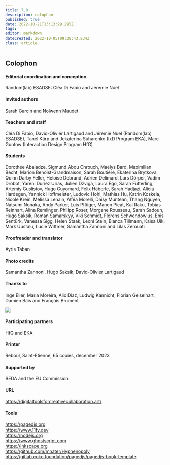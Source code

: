 ```yaml
---
title: 7.0
description: colophon
published: true
date: 2022-10-21T13:13:29.295Z
tags:
editor: markdown
dateCreated: 2022-10-05T09:38:43.834Z
class: article
---
```


## Colophon

#### Editorial coordination and conception
Random(lab) ESADSE: Cléa Di Fabio and Jérémie Nuel

#### Invited authors
Sarah Garcin and Nolwenn Maudet

#### Teachers and staff
Cléa Di Fabio, David-Olivier Lartigaud and Jérémie Nuel (Random(lab) ESADSE),
Tanel Kärp and Jekaterina Suharenko (IxD Program EKA), Marc Guntow (Interaction Design Program HfG)

#### Students
Dorothée Abaiadze, Sigmund Abou Chrouch, Maëlys Bard, Maximilian Becht, Marion Benoist-Grandmaison, Sarah Boutière, Ekaterina Brytkova, Quinn Darby Feller, Heloïse Debrand, Adrien Delimard, Lars Dörper, Vadim Drobot, Yareni Duriez Urias, Julien Dzviga, Laura Ego, Sarah Fütterling, Artemiy Guslistov, Hugo Guyomard, Felix Häberle, Sarah Hadjazi, Alicia Hardegen, Yannick Hoffmeister, Ludovic Hohl, Mathias Hu, Katrin Koskela, Nicole Krein, Mélissa Lenain, Alféa Morelli, Daisy Muntean, Thang Nguyen, Natsumi Nonaka, Andy Parker, Luis Pflüger, Manon Picat, Kai Raku, Tobias Reinhart, Alina Remlinger, Philipp Roser, Morgane Rousseau, Sarah Sadoun, Hugo Saksik, Roman Samarskyy, Viki Schmidt, Florens Schwendowius, Enis Sentürk, Vanessa Sigg, Helen Staak, Leoni Stein, Bianca Tillmann, Kaisa Uik, Mark Uustalu, Lucie Wittmer, Samantha Zannoni and Lilas Zerouati

#### Proofreader and translator
Ayris Taban

#### Photo credits
Samantha Zannoni, Hugo Saksik, David-Olivier Lartigaud

#### Thanks to
Inge Eller, Maria Moreira, Alix Diaz, Ludwig Kannicht, Florian Geiselhart, Damien Baïs and François Brument

<div class="logos">
<img src="img/logos.svg" />
</div>

#### Participating partners
HfG and EKA

#### Printer
Reboul, Saint-Etienne, 65 copies, december 2023

#### Supported by
BEDA and the EU Commission

#### URL
https://digitaltoolsforcreativecollaboration.art/

#### Tools
https://pagedjs.org<br>
https://www.11ty.dev<br>
https://nodejs.org<br>
https://www.ghostscript.com<br>
https://inkscape.org<br>
https://github.com/mnater/Hyphenopoly<br>
https://gitlab.coko.foundation/pagedjs/pagedjs-book-template

